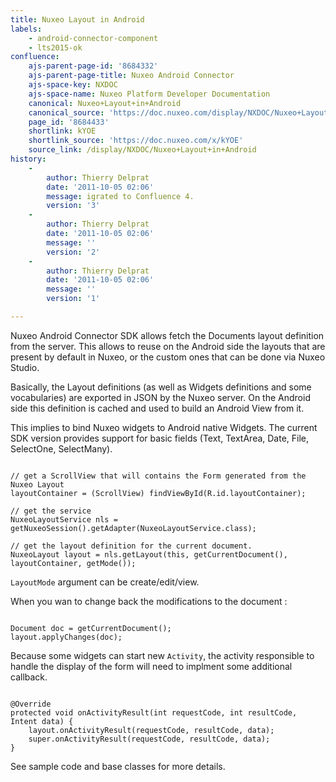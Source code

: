 ```yaml
---
title: Nuxeo Layout in Android
labels:
    - android-connector-component
    - lts2015-ok
confluence:
    ajs-parent-page-id: '8684332'
    ajs-parent-page-title: Nuxeo Android Connector
    ajs-space-key: NXDOC
    ajs-space-name: Nuxeo Platform Developer Documentation
    canonical: Nuxeo+Layout+in+Android
    canonical_source: 'https://doc.nuxeo.com/display/NXDOC/Nuxeo+Layout+in+Android'
    page_id: '8684433'
    shortlink: kYOE
    shortlink_source: 'https://doc.nuxeo.com/x/kYOE'
    source_link: /display/NXDOC/Nuxeo+Layout+in+Android
history:
    - 
        author: Thierry Delprat
        date: '2011-10-05 02:06'
        message: igrated to Confluence 4.
        version: '3'
    - 
        author: Thierry Delprat
        date: '2011-10-05 02:06'
        message: ''
        version: '2'
    - 
        author: Thierry Delprat
        date: '2011-10-05 02:06'
        message: ''
        version: '1'

---
```

Nuxeo Android Connector SDK allows fetch the Documents layout definition from the server.
This allows to reuse on the Android side the layouts that are present by default in Nuxeo, or the custom ones that can be done via Nuxeo Studio.

Basically, the Layout definitions (as well as Widgets definitions and some vocabularies) are exported in JSON by the Nuxeo server.
On the Android side this definition is cached and used to build an Android View from it.

This implies to bind Nuxeo widgets to Android native Widgets.
The current SDK version provides support for basic fields (Text, TextArea, Date, File, SelectOne, SelectMany).

```

// get a ScrollView that will contains the Form generated from the Nuxeo Layout
layoutContainer = (ScrollView) findViewById(R.id.layoutContainer);

// get the service
NuxeoLayoutService nls = getNuxeoSession().getAdapter(NuxeoLayoutService.class);

// get the layout definition for the current document.
NuxeoLayout layout = nls.getLayout(this, getCurrentDocument(), layoutContainer, getMode());

```

`LayoutMode` argument can be create/edit/view.

When you wan to change back the modifications to the document :

```

Document doc = getCurrentDocument();
layout.applyChanges(doc);

```

Because some widgets can start new `Activity`, the activity responsible to handle the display of the form will need to implment some additional callback.

```

@Override
protected void onActivityResult(int requestCode, int resultCode, Intent data) {
	layout.onActivityResult(requestCode, resultCode, data);
	super.onActivityResult(requestCode, resultCode, data);
}

```

See sample code and base classes for more details.